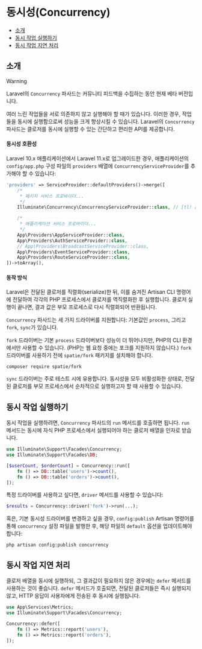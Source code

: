 # 동시성(Concurrency)

- [소개](#introduction)
- [동시 작업 실행하기](#running-concurrent-tasks)
- [동시 작업 지연 처리](#deferring-concurrent-tasks)

<a name="introduction"></a>
## 소개

> [!WARNING]
> Laravel의 `Concurrency` 파사드는 커뮤니티 피드백을 수집하는 동안 현재 베타 버전입니다.

여러 느린 작업들을 서로 의존하지 않고 실행해야 할 때가 있습니다. 이러한 경우, 작업들을 동시에 실행함으로써 성능을 크게 향상시킬 수 있습니다. Laravel의 `Concurrency` 파사드는 클로저를 동시에 실행할 수 있는 간단하고 편리한 API를 제공합니다.

<a name="concurrency-compatibility"></a>
#### 동시성 호환성

Laravel 10.x 애플리케이션에서 Laravel 11.x로 업그레이드한 경우, 애플리케이션의 `config/app.php` 구성 파일의 `providers` 배열에 `ConcurrencyServiceProvider`를 추가해야 할 수 있습니다:

```php
'providers' => ServiceProvider::defaultProviders()->merge([
    /*
     * 패키지 서비스 프로바이더...
     */
    Illuminate\Concurrency\ConcurrencyServiceProvider::class, // [tl! add]

    /*
     * 애플리케이션 서비스 프로바이더...
     */
    App\Providers\AppServiceProvider::class,
    App\Providers\AuthServiceProvider::class,
    // App\Providers\BroadcastServiceProvider::class,
    App\Providers\EventServiceProvider::class,
    App\Providers\RouteServiceProvider::class,
])->toArray(),
```

<a name="how-it-works"></a>
#### 동작 방식

Laravel은 전달된 클로저를 직렬화(serialize)한 뒤, 이를 숨겨진 Artisan CLI 명령어에 전달하여 각각의 PHP 프로세스에서 클로저를 역직렬화한 후 실행합니다. 클로저 실행이 끝나면, 결과 값은 부모 프로세스로 다시 직렬화되어 반환됩니다.

`Concurrency` 파사드는 세 가지 드라이버를 지원합니다: 기본값인 `process`, 그리고 `fork`, `sync`가 있습니다.

`fork` 드라이버는 기본 `process` 드라이버보다 성능이 더 뛰어나지만, PHP의 CLI 환경에서만 사용할 수 있습니다. (PHP는 웹 요청 중에는 포크를 지원하지 않습니다.) `fork` 드라이버를 사용하기 전에 `spatie/fork` 패키지를 설치해야 합니다.

```shell
composer require spatie/fork
```

`sync` 드라이버는 주로 테스트 시에 유용합니다. 동시성을 모두 비활성화한 상태로, 전달된 클로저를 부모 프로세스에서 순차적으로 실행하고자 할 때 사용할 수 있습니다.

<a name="running-concurrent-tasks"></a>
## 동시 작업 실행하기

동시 작업을 실행하려면, `Concurrency` 파사드의 `run` 메서드를 호출하면 됩니다. `run` 메서드는 동시에 자식 PHP 프로세스에서 실행되어야 하는 클로저 배열을 인자로 받습니다.

```php
use Illuminate\Support\Facades\Concurrency;
use Illuminate\Support\Facades\DB;

[$userCount, $orderCount] = Concurrency::run([
    fn () => DB::table('users')->count(),
    fn () => DB::table('orders')->count(),
]);
```

특정 드라이버를 사용하고 싶다면, `driver` 메서드를 사용할 수 있습니다:

```php
$results = Concurrency::driver('fork')->run(...);
```

혹은, 기본 동시성 드라이버를 변경하고 싶을 경우, `config:publish` Artisan 명령어를 통해 `concurrency` 설정 파일을 발행한 후, 해당 파일의 `default` 옵션을 업데이트해야 합니다:

```shell
php artisan config:publish concurrency
```

<a name="deferring-concurrent-tasks"></a>
## 동시 작업 지연 처리

클로저 배열을 동시에 실행하되, 그 결과값이 필요하지 않은 경우에는 `defer` 메서드를 사용하는 것이 좋습니다. `defer` 메서드가 호출되면, 전달된 클로저들은 즉시 실행되지 않고, HTTP 응답이 사용자에게 전송된 후 동시에 실행됩니다.

```php
use App\Services\Metrics;
use Illuminate\Support\Facades\Concurrency;

Concurrency::defer([
    fn () => Metrics::report('users'),
    fn () => Metrics::report('orders'),
]);
```